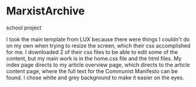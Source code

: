 # MarxistArchive
school project

I took the main template from LUX because there were things I couldn't do on my own when trying to resize the screen, which their css accomplished for me. I downloaded 2 of their css files to be able to edit some of the content, but my main work is in the home.css file and the html files. My index page directs to my article overview page, which directs to the article content page, where the full text for the Communist Manifesto can be found. I chose white and grey background to make it easier on the eyes.
